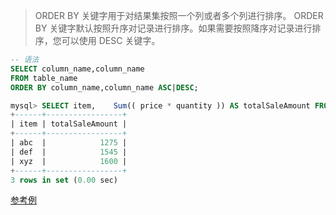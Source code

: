 > ORDER BY 关键字用于对结果集按照一个列或者多个列进行排序。
> ORDER BY 关键字默认按照升序对记录进行排序。如果需要按照降序对记录进行排序，您可以使用 DESC 关键字。

```sql
-- 语法
SELECT column_name,column_name
FROM table_name
ORDER BY column_name,column_name ASC|DESC;

mysql> SELECT item,    Sum(( price * quantity )) AS totalSaleAmount FROM   sales GROUP  BY item HAVING totalSaleAmount >= 100 ORDER  BY totalSaleAmount;
+------+-----------------+
| item | totalSaleAmount |
+------+-----------------+
| abc  |            1275 |
| def  |            1545 |
| xyz  |            1600 |
+------+-----------------+
3 rows in set (0.00 sec)
```
[参考例](../HAVING.md)